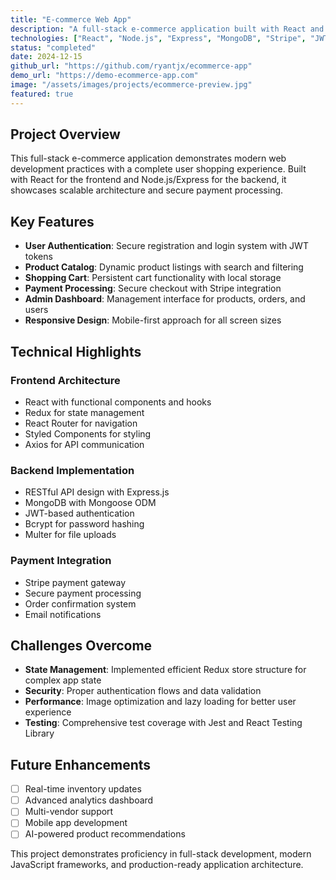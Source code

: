 ```yaml
---
title: "E-commerce Web App"
description: "A full-stack e-commerce application built with React and Node.js, featuring user authentication, payment processing, and admin dashboard."
technologies: ["React", "Node.js", "Express", "MongoDB", "Stripe", "JWT"]
status: "completed"
date: 2024-12-15
github_url: "https://github.com/ryantjx/ecommerce-app"
demo_url: "https://demo-ecommerce-app.com"
image: "/assets/images/projects/ecommerce-preview.jpg"
featured: true
---
```


## Project Overview

This full-stack e-commerce application demonstrates modern web development practices with a complete user shopping experience. Built with React for the frontend and Node.js/Express for the backend, it showcases scalable architecture and secure payment processing.

## Key Features

- **User Authentication**: Secure registration and login system with JWT tokens
- **Product Catalog**: Dynamic product listings with search and filtering
- **Shopping Cart**: Persistent cart functionality with local storage
- **Payment Processing**: Secure checkout with Stripe integration
- **Admin Dashboard**: Management interface for products, orders, and users
- **Responsive Design**: Mobile-first approach for all screen sizes

## Technical Highlights

### Frontend Architecture
- React with functional components and hooks
- Redux for state management
- React Router for navigation
- Styled Components for styling
- Axios for API communication

### Backend Implementation
- RESTful API design with Express.js
- MongoDB with Mongoose ODM
- JWT-based authentication
- Bcrypt for password hashing
- Multer for file uploads

### Payment Integration
- Stripe payment gateway
- Secure payment processing
- Order confirmation system
- Email notifications

## Challenges Overcome

- **State Management**: Implemented efficient Redux store structure for complex app state
- **Security**: Proper authentication flows and data validation
- **Performance**: Image optimization and lazy loading for better user experience
- **Testing**: Comprehensive test coverage with Jest and React Testing Library

## Future Enhancements

- [ ] Real-time inventory updates
- [ ] Advanced analytics dashboard
- [ ] Multi-vendor support
- [ ] Mobile app development
- [ ] AI-powered product recommendations

This project demonstrates proficiency in full-stack development, modern JavaScript frameworks, and production-ready application architecture.